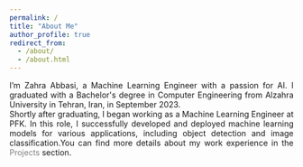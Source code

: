 ```yaml
---
permalink: /
title: "About Me"
author_profile: true
redirect_from: 
  - /about/
  - /about.html
---
```


<style>
  .justify-text {
    text-align: justify;
  }
  .justify-text a {
    color: #808080;
    text-decoration: None;
  }
</style>

<!-- <div class="justify-text">

<p style="text-align: justify;"> I'm Zahra Abbasi, a Machine Learning Engineer passionate about AI. In September 2023, I graduated with a Bachelor's degree in Computer Engineering from Alzahra University in Tehran, Iran.</p>
<p style="text-align: justify;"> Soon after, I started working as a Machine Learning Engineer at <a href='http://en.pfkvision.com'> Pouya Fanavaran Kosar </a>, a company that works on machine vision technology.</p>

<p>In my last semsetr I did a part-time internship at <a href='http://en.pfkvision.com'> Pouya Fanavaran Kosar </a>, a company that works on machine vision technology.</p>
<p style="text-align: justify;"> Soon after graduating, I started working as a Machine Learning Engineer at pfk
In this role, I successfully developed and deployed machine learning models for diverse applications, such as object detection and image classification. I also worked on training and fine-tuning deep learning models to improve their performance and accuracy. Additionally, I was involved in the development of applications that use machine learning models for different tasks. You can find more details about my work experience in <a href='/projects'>Projects</a> section.
</p>
</div> -->

<div class="justify-text">
I’m Zahra Abbasi, a Machine Learning Engineer with a passion for AI. I graduated with a Bachelor's degree in Computer Engineering from Alzahra University in Tehran, Iran, in September 2023. </div>

<div class="justify-text">
Shortly after graduating, I began working as a Machine Learning Engineer at PFK. In this role, I successfully developed and deployed machine learning models for various applications, including object detection and image classification.You can find more details about my work experience in the <a href='/projects'>Projects</a> section.
</div>